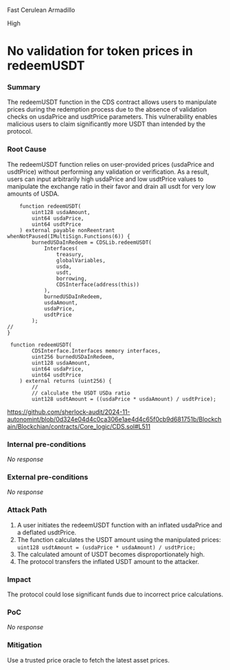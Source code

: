 Fast Cerulean Armadillo

High

# No validation for token prices in redeemUSDT

### Summary

The redeemUSDT function in the CDS contract allows users to manipulate prices during the redemption process due to the absence of validation checks on usdaPrice and usdtPrice parameters. This vulnerability enables malicious users to claim significantly more USDT than intended by the protocol.

### Root Cause

The redeemUSDT function relies on user-provided prices (usdaPrice and usdtPrice) without performing any validation or verification. As a result, users can input arbitrarily high usdaPrice and low usdtPrice values to manipulate the exchange ratio in their favor and drain all usdt for very low amounts of USDA.

```solidity
    function redeemUSDT(
        uint128 usdaAmount,
        uint64 usdaPrice,
        uint64 usdtPrice
    ) external payable nonReentrant whenNotPaused(IMultiSign.Functions(6)) {
        burnedUSDaInRedeem = CDSLib.redeemUSDT(
            Interfaces(
                treasury,
                globalVariables,
                usda,
                usdt,
                borrowing,
                CDSInterface(address(this))
            ),
            burnedUSDaInRedeem,
            usdaAmount,
            usdaPrice,
            usdtPrice
        );
//
}

 function redeemUSDT(
        CDSInterface.Interfaces memory interfaces,
        uint256 burnedUSDaInRedeem,
        uint128 usdaAmount,
        uint64 usdaPrice,
        uint64 usdtPrice
    ) external returns (uint256) {
        //
        // calculate the USDT USDa ratio
        uint128 usdtAmount = ((usdaPrice * usdaAmount) / usdtPrice);
```
https://github.com/sherlock-audit/2024-11-autonomint/blob/0d324e04d4c0ca306e1ae4d4c65f0cb9d681751b/Blockchain/Blockchian/contracts/Core_logic/CDS.sol#L511


### Internal pre-conditions

_No response_

### External pre-conditions

_No response_

### Attack Path

1. A user initiates the redeemUSDT function with an inflated usdaPrice and a deflated usdtPrice.
2. The function calculates the USDT amount using the manipulated prices:
`uint128 usdtAmount = (usdaPrice * usdaAmount) / usdtPrice;
`
3. The calculated amount of USDT becomes disproportionately high.
4. The protocol transfers the inflated USDT amount to the attacker.

### Impact

The protocol could lose significant funds due to incorrect price calculations.

### PoC

_No response_

### Mitigation

Use a trusted price oracle to fetch the latest asset prices.